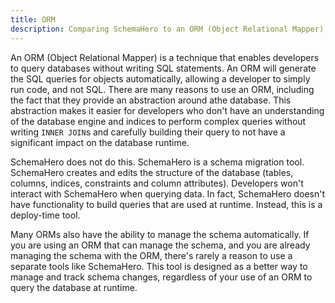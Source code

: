 ```yaml
---
title: ORM
description: Comparing SchemaHero to an ORM (Object Relational Mapper)
---
```


An ORM (Object Relational Mapper) is a technique that enables developers to query databases without writing SQL statements. 
An ORM will generate the SQL queries for objects automatically, allowing a developer to simply run code, and not SQL. 
There are many reasons to use an ORM, including the fact that they provide an abstraction around athe database. 
This abstraction makes it easier for developers who don't have an understanding of the database engine and indices to perform complex queries without writing `INNER JOIN`s and carefully building their query to not have a significant impact on the database runtime.

SchemaHero does not do this. 
SchemaHero is a schema migration tool. 
SchemaHero creates and edits the structure of the database (tables, columns, indices, constraints and column attributes). 
Developers won't interact with SchemaHero when querying data. 
In fact, SchemaHero doesn't have functionality to build queries that are used at runtime. 
Instead, this is a deploy-time tool.

Many ORMs also have the ability to manage the schema automatically. 
If you are using an ORM that can manage the schema, and you are already managing the schema with the ORM, there's rarely a reason to use a separate tools like SchemaHero. 
This tool is designed as a better way to manage and track schema changes, regardless of your use of an ORM to query the database at runtime.